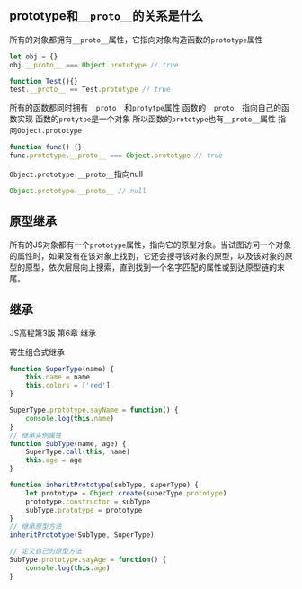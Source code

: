 ## prototype和`__proto__`的关系是什么

所有的对象都拥有`__proto__`属性，它指向对象构造函数的`prototype`属性

```js
let obj = {}
obj.__proto__ === Object.prototype // true

function Test(){}
test.__proto__ == Test.prototype // true
```

所有的函数都同时拥有`__proto__`和`protytpe`属性
函数的`__proto__`指向自己的函数实现 函数的`protytpe`是一个对象 所以函数的`prototype`也有`__proto__`属性 指向`Object.prototype`

```js
function func() {}
func.prototype.__proto__ === Object.prototype // true
```

`Object.prototype.__proto__`指向null

```js
Object.prototype.__proto__ // null
```



## 原型继承

所有的JS对象都有一个`prototype`属性，指向它的原型对象。当试图访问一个对象的属性时，如果没有在该对象上找到，它还会搜寻该对象的原型，以及该对象的原型的原型，依次层层向上搜索，直到找到一个名字匹配的属性或到达原型链的末尾。



## 继承

JS高程第3版 第6章 继承

寄生组合式继承
```js
function SuperType(name) {
    this.name = name
    this.colors = ['red']
}

SuperType.prototype.sayName = function() {
    console.log(this.name)
}
// 继承实例属性
function SubType(name, age) {
    SuperType.call(this, name)
    this.age = age
}

function inheritPrototype(subType, superType) {
    let prototype = Object.create(superType.prototype)
    prototype.constructor = subType
    subType.prototype = prototype
}
// 继承原型方法
inheritPrototype(SubType, SuperType)

// 定义自己的原型方法
SubType.prototype.sayAge = function() {
    console.log(this.age)
}
```
